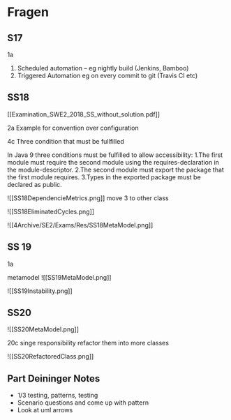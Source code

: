# Fragen

## S17 
1a 

1. Scheduled automation – eg nightly build (Jenkins, Bamboo)
2. Triggered Automation eg on every commit to git (Travis CI etc)


## SS18
[[Examination_SWE2_2018_SS_without_solution.pdf]]

2a 
Example for convention over configuration 

4c
Three condition that must be fullfilled 

In Java 9 three conditions must be fulfilled to allow accessibility:
1.The first module must require the second module using the requires-declaration
in the module-descriptor.
2.The second module must export the package that the first module requires.
3.Types in the exported package must be declared as public.


![[SS18DependencieMetrics.png]]
move 3 to other class 

![[SS18EliminatedCycles.png]]

![[4Archive/SE2/Exams/Res/SS18MetaModel.png]]

## SS 19 
1a


metamodel 
![[SS19MetaModel.png]]

![[SS19Instability.png]]

## SS20 
![[SS20MetaModel.png]]

20c 
singe responsibility 
refactor them into more classes 

![[SS20RefactoredClass.png]]

## Part Deininger Notes 
- 1/3 testing, patterns, testing 
- Scenario questions and come up with pattern
- Look at uml arrows

